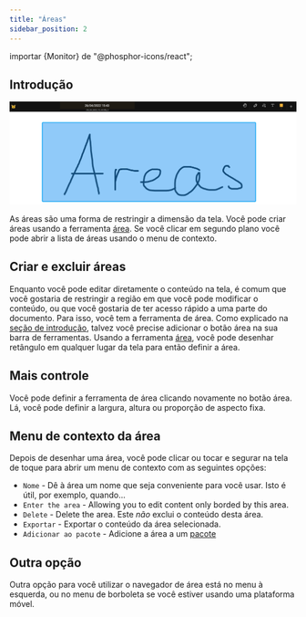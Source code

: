 ```yaml
---
title: "Áreas"
sidebar_position: 2
---
```


importar {Monitor} de "@phosphor-icons/react";


## Introdução

![Área](area.png)

As áreas são uma forma de restringir a dimensão da tela. Você pode criar áreas usando a ferramenta [área](tools/area.md). Se você clicar em segundo plano você pode abrir a lista de áreas usando o menu de contexto.

## Criar e excluir áreas

Enquanto você pode editar diretamente o conteúdo na tela, é comum que você gostaria de restringir a região em que você pode modificar o conteúdo, ou que você gostaria de ter acesso rápido a uma parte do documento. Para isso, você tem a ferramenta <Monitor/> de área. Como explicado na [seção de introdução](README.md), talvez você precise adicionar o botão <Monitor/> área na sua barra de ferramentas. Usando a ferramenta [área](tools/area.md), você pode desenhar retângulo em qualquer lugar da tela para então definir a área.

## Mais controle

Você pode definir a ferramenta de área clicando novamente no botão <Monitor/> área. Lá, você pode definir a largura, altura ou proporção de aspecto fixa.

## Menu de contexto da área

 Depois de desenhar uma área, você pode clicar ou tocar e segurar na tela de toque para abrir um menu de contexto com as seguintes opções:

* `Nome` - Dê à área um nome que seja conveniente para você usar. Isto é útil, por exemplo, quando...
* `Enter the area` - Allowing you to edit content only borded by this area.
* `Delete` - Delete the area. Este *não* exclui o conteúdo desta área.
* `Exportar` - Exportar o conteúdo da área selecionada.
* `Adicionar ao pacote` - Adicione a área a um [pacote](pack)

## Outra opção

Outra opção para você utilizar o navegador de área está no menu à esquerda, ou no menu de borboleta se você estiver usando uma plataforma móvel. 

